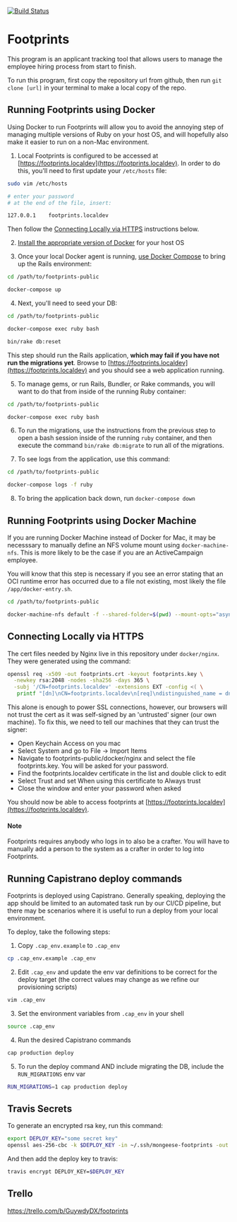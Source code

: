 [![Build Status](https://travis-ci.org/mongeeses/footprints-public.svg?branch=develop)](https://travis-ci.org/mongeeses/footprints-public)
# Footprints

This program is an applicant tracking tool that allows users to manage the employee hiring process from start to finish.

To run this program, first copy the repository url from github, then run
`git clone [url]` in your terminal to make a local copy of the repo.

## Running Footprints using Docker

Using Docker to run Footprints will allow you to avoid the annoying step of
managing multiple versions of Ruby on your host OS, and will hopefully also
make it easier to run on a non-Mac environment.

1. Local Footprints is configured to be accessed at [https://footprints.localdev](https://footprints.localdev).
In order to do this, you'll need to first update your `/etc/hosts` file:

```bash
sudo vim /etc/hosts

# enter your password
# at the end of the file, insert:

127.0.0.1    footprints.localdev
```

Then follow the [Connecting Locally via HTTPS](#connecting-locally-via-https) instructions below.

2. [Install the appropriate version of Docker](https://www.docker.com/get-started) for your host OS

3. Once your local Docker agent is running, [use Docker Compose](https://docs.docker.com/compose/) to bring up the Rails environment:

```bash
cd /path/to/footprints-public

docker-compose up
```

4. Next, you'll need to seed your DB:

```bash
cd /path/to/footprints-public

docker-compose exec ruby bash

bin/rake db:reset
```

This step should run the Rails application, **which may fail if you have not run the migrations yet**. Browse to [https://footprints.localdev](https://footprints.localdev) and you should see a web application running.

5. To manage gems, or run Rails, Bundler, or Rake commands, you will want to do that from inside of the running Ruby container:

```bash
cd /path/to/footprints-public

docker-compose exec ruby bash
```

6. To run the migrations, use the instructions from the previous step to open a bash session inside of the running `ruby` container, and then execute the command `bin/rake db:migrate` to run all of the migrations.

7. To see logs from the application, use this command:

```bash
cd /path/to/footprints-public

docker-compose logs -f ruby
```

8. To bring the application back down, run `docker-compose down`

## Running Footprints using Docker Machine

If you are running Docker Machine instead of Docker for Mac, it may be necesssary
to manually define an NFS volume mount using `docker-machine-nfs`. This is more
likely to be the case if you are an ActiveCampaign employee.

You will know that this step is necessary if you see an error stating that an
OCI runtime error has occurred due to a file not existing, most likely the file
`/app/docker-entry.sh`.

```bash
cd /path/to/footprints-public

docker-machine-nfs default -f --shared-folder=$(pwd) --mount-opts="async,noatime,actimeo=1,nolock,vers=3,udp"
```

## Connecting Locally via HTTPS

The cert files needed by Nginx live in this repository under `docker/nginx`. They were generated using the command:

```bash
openssl req -x509 -out footprints.crt -keyout footprints.key \
  -newkey rsa:2048 -nodes -sha256 -days 365 \
  -subj '/CN=footprints.localdev' -extensions EXT -config <( \
   printf "[dn]\nCN=footprints.localdev\n[req]\ndistinguished_name = dn\n[EXT]\nsubjectAltName=@alt_names\nkeyUsage=digitalSignature\nextendedKeyUsage=serverAuth\n[alt_names]\nDNS.1 = footprints.localdev\nIP.1 = 127.0.0.1")
```

This alone is enough to power SSL connections, however, our browsers will not trust the cert
as it was self-signed by an 'untrusted' signer (our own machine). To fix this, we need to tell
our machines that they can trust the signer:

  * Open Keychain Access on you mac
  * Select System and go to File -> Import Items
  * Navigate to footprints-public/docker/nginx and select the file footprints.key. You will be asked for your password.
  * Find the footprints.localdev certificate in the list and double click to edit
  * Select Trust and set When using this certificate to Always trust
  * Close the window and enter your password when asked

You should now be able to access footprints at [https://footprints.localdev](https://footprints.localdev).

#### Note

Footprints requires anybody who logs in to also be a crafter. You will have to manually add a person to the system as a crafter in order to log into Footprints.

## Running Capistrano deploy commands

Footprints is deployed using Capistrano. Generally speaking, deploying the app
should be limited to an automated task run by our CI/CD pipeline, but there may
be scenarios where it is useful to run a deploy from your local environment.

To deploy, take the following steps:

1. Copy `.cap_env.example` to `.cap_env`

```bash
cp .cap_env.example .cap_env
```

2. Edit `.cap_env` and update the env var definitions to be correct for the deploy target (the correct values may change as we refine our provisioning scripts)

```bash
vim .cap_env
```

3. Set the environment variables from `.cap_env` in your shell

```bash
source .cap_env
```

4. Run the desired Capistrano commands

```bash
cap production deploy
```

5. To run the deploy command AND include migrating the DB, include the `RUN_MIGRATIONS` env var

```bash
RUN_MIGRATIONS=1 cap production deploy
```

## Travis Secrets

To generate an encrypted rsa key, run this command:

```bash
export DEPLOY_KEY="some secret key"
openssl aes-256-cbc -k $DEPLOY_KEY -in ~/.ssh/mongeese-footprints -out config/deploy_id_rsa_enc_travis -a
```

And then add the deploy key to travis:

```bash
travis encrypt DEPLOY_KEY=$DEPLOY_KEY
```

## Trello
https://trello.com/b/GuywdyDX/footprints
